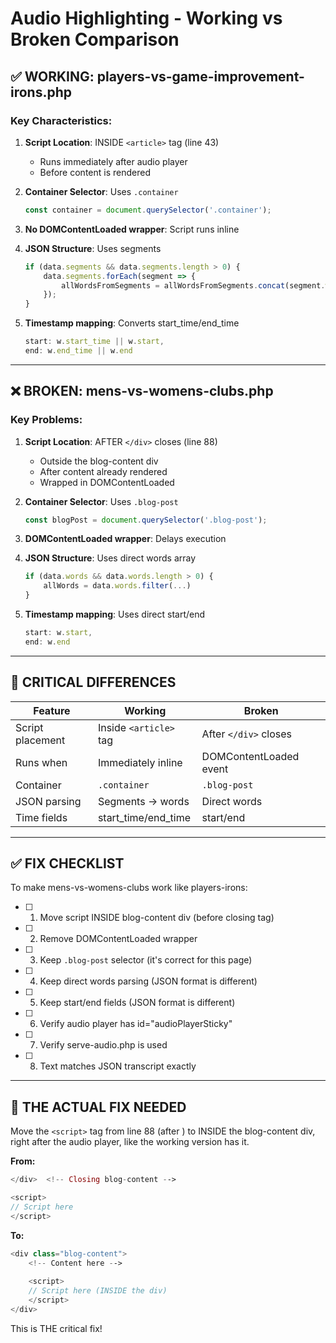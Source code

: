 # Audio Highlighting - Working vs Broken Comparison

## ✅ WORKING: players-vs-game-improvement-irons.php

### Key Characteristics:

1. **Script Location**: INSIDE `<article>` tag (line 43)
   - Runs immediately after audio player
   - Before content is rendered

2. **Container Selector**: Uses `.container`
   ```javascript
   const container = document.querySelector('.container');
   ```

3. **No DOMContentLoaded wrapper**: Script runs inline

4. **JSON Structure**: Uses segments
   ```javascript
   if (data.segments && data.segments.length > 0) {
       data.segments.forEach(segment => {
           allWordsFromSegments = allWordsFromSegments.concat(segment.words);
       });
   }
   ```

5. **Timestamp mapping**: Converts start_time/end_time
   ```javascript
   start: w.start_time || w.start,
   end: w.end_time || w.end
   ```

---

## ❌ BROKEN: mens-vs-womens-clubs.php

### Key Problems:

1. **Script Location**: AFTER `</div>` closes (line 88)
   - Outside the blog-content div
   - After content already rendered
   - Wrapped in DOMContentLoaded

2. **Container Selector**: Uses `.blog-post`
   ```javascript
   const blogPost = document.querySelector('.blog-post');
   ```

3. **DOMContentLoaded wrapper**: Delays execution

4. **JSON Structure**: Uses direct words array
   ```javascript
   if (data.words && data.words.length > 0) {
       allWords = data.words.filter(...)
   }
   ```

5. **Timestamp mapping**: Uses direct start/end
   ```javascript
   start: w.start,
   end: w.end
   ```

---

## 🎯 CRITICAL DIFFERENCES

| Feature | Working | Broken |
|---------|---------|--------|
| Script placement | Inside `<article>` tag | After `</div>` closes |
| Runs when | Immediately inline | DOMContentLoaded event |
| Container | `.container` | `.blog-post` |
| JSON parsing | Segments → words | Direct words |
| Time fields | start_time/end_time | start/end |

---

## ✅ FIX CHECKLIST

To make mens-vs-womens-clubs work like players-irons:

- [ ] 1. Move script INSIDE blog-content div (before closing tag)
- [ ] 2. Remove DOMContentLoaded wrapper
- [ ] 3. Keep `.blog-post` selector (it's correct for this page)
- [ ] 4. Keep direct words parsing (JSON format is different)
- [ ] 5. Keep start/end fields (JSON format is different)
- [ ] 6. Verify audio player has id="audioPlayerSticky"
- [ ] 7. Verify serve-audio.php is used
- [ ] 8. Text matches JSON transcript exactly

---

## 📝 THE ACTUAL FIX NEEDED

Move the `<script>` tag from line 88 (after </div>) to INSIDE the blog-content div, right after the audio player, like the working version has it.

**From:**
```php
</div>  <!-- Closing blog-content -->

<script>
// Script here
</script>
```

**To:**
```php
<div class="blog-content">
    <!-- Content here -->
    
    <script>
    // Script here (INSIDE the div)
    </script>
</div>
```

This is THE critical fix!

